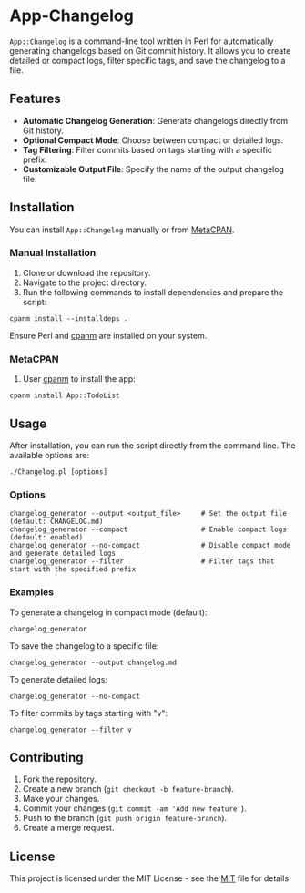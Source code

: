 # App-Changelog

`App::Changelog` is a command-line tool written in Perl for automatically generating changelogs based on Git commit history. It allows you to create detailed or compact logs, filter specific tags, and save the changelog to a file.

## Features

- **Automatic Changelog Generation**: Generate changelogs directly from Git history.
- **Optional Compact Mode**: Choose between compact or detailed logs.
- **Tag Filtering**: Filter commits based on tags starting with a specific prefix.
- **Customizable Output File**: Specify the name of the output changelog file.

## Installation

You can install `App::Changelog` manually or from [MetaCPAN](https://metacpan.org/dist/App-Changelog).

### Manual Installation

1. Clone or download the repository.
2. Navigate to the project directory.
3. Run the following commands to install dependencies and prepare the script:

```
cpanm install --installdeps .
```

Ensure Perl and [cpanm](https://metacpan.org/dist/App-cpanminus/view/lib/App/cpanminus/fatscript.pm) are installed on your system.

### MetaCPAN

1. User [cpanm](https://metacpan.org/dist/App-cpanminus/view/lib/App/cpanminus/fatscript.pm) to install the app:

```
cpanm install App::TodoList
```

## Usage

After installation, you can run the script directly from the command line. The available options are:

```
./Changelog.pl [options]
```

### Options

```
changelog_generator --output <output_file>     # Set the output file (default: CHANGELOG.md)
changelog_generator --compact                  # Enable compact logs (default: enabled)
changelog_generator --no-compact               # Disable compact mode and generate detailed logs
changelog_generator --filter                   # Filter tags that start with the specified prefix
```

### Examples

To generate a changelog in compact mode (default):

```
changelog_generator
```

To save the changelog to a specific file:

```
changelog_generator --output changelog.md
```

To generate detailed logs:

```
changelog_generator --no-compact
```

To filter commits by tags starting with "v":

```
changelog_generator --filter v
```

## Contributing

1. Fork the repository.
2. Create a new branch (`git checkout -b feature-branch`).
3. Make your changes.
4. Commit your changes (`git commit -am 'Add new feature'`).
5. Push to the branch (`git push origin feature-branch`).
6. Create a merge request.

## License

This project is licensed under the MIT License - see the [MIT](https://gitlab.com/olooeez/app-changelog/-/blob/main/LICENSE) file for details.
